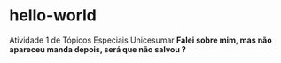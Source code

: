 # hello-world
Atividade 1 de Tópicos Especiais Unicesumar
**Falei sobre mim, mas não apareceu manda depois, será que não salvou ?**
